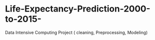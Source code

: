 # Life-Expectancy-Prediction-2000-to-2015-
Data Intensive Computing Project ( cleaning, Preprocessing, Modeling)
